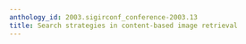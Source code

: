 ```yaml
---
anthology_id: 2003.sigirconf_conference-2003.13
title: Search strategies in content-based image retrieval
---
```

